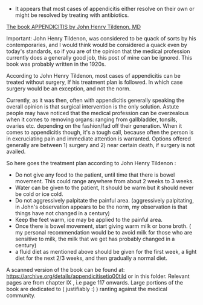 - It appears that most cases of appendicitis either resolve on their own or might be resolved by treating with antibiotics.

<p><span style="text-decoration: underline;">The book APPENDICITIS by John Henry Tildenon, MD</span></p>

Important: John Henry Tildenon, was considered to be quack of sorts by his contemporaries, and I would think would be considered a quack even by today's standards, so if you are of the opinion that the medical profession currently does a generally good job, this post of mine can be ignored. This book was probably written in the 1920s.

According to John Henry Tildenon, most cases of appendicitis can be treated without surgery, If his treatment plan is followed. In which case surgery would be an exception, and not the norm.

Currently, as it was then, often with appendicitis generally speaking the overall opinion is that surgical intervention is the only solution. Astute people may have noticed that the medical profession can be overzealous when it comes to removing organs: ranging from gallbladder, tonsils, ovaries etc. depending on the fashion/fad off their generation.
When it comes to appendicitis though, it's a tough call, because often the person is in excruciating pain and immediate attention is warranted. Options offered generally are between 1) surgery and 2) near certain death, if surgery is not availed.

So here goes the treatment plan according to John Henry Tildenon :

- Do not give any food to the patient, until time that there is bowel movement. This could range anywhere from  about 2 weeks to 3 weeks.
- Water can be given to the patient, It should be warm but it should never be cold or ice cold.
- Do not aggressively palpitate the painful area. (aggressively palpitating,  in John's observation appears to be the norm, my observation is that things have not changed in a century)
- Keep the feet warm, ice may be applied to the painful area.
- Once there is bowel movement, start giving warm milk or bone broth. ( my personal recommendation would be to avoid milk for those who are sensitive to milk, the milk that we get has probably changed in a century)
- a fluid diet as mentioned above should be given for the first week, a light diet for the next 2/3 weeks, and then gradually a normal diet.

A scanned version of the book can be found at:  https://archive.org/details/appendicitisetio00tild or in this folder.
Relevant pages are from chapter IX , i.e page 117 onwards. Large portions of the book are dedicated to ( justifiably :) ) ranting against the medical community.
